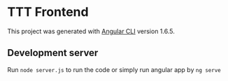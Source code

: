 # TTT Frontend

This project was generated with [Angular CLI](https://github.com/angular/angular-cli) version 1.6.5.

## Development server

Run `node server.js` to run the code or simply run angular app by `ng serve`


